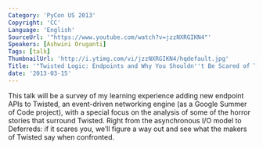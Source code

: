 ```yaml
---
Category: 'PyCon US 2013'
Copyright: 'CC'
Language: 'English'
SourceUrl: '"https://www.youtube.com/watch?v=jzzNXRGIKN4"'
Speakers: [Ashwini Oruganti]
Tags: [talk]
ThumbnailUrl: 'http://i.ytimg.com/vi/jzzNXRGIKN4/hqdefault.jpg'
Title: '"Twisted Logic: Endpoints and Why You Shouldn''t Be Scared of Twisted"'
date: '2013-03-15'
---
```

This talk will be a survey of my learning experience adding new endpoint APIs to Twisted, an event-driven networking engine (as a Google Summer of Code project), with a special focus on the analysis of some of the horror stories that surround Twisted. Right from the asynchronous I/O model to Deferreds: if it scares you, we’ll figure a way out and see what the makers of Twisted say when confronted.